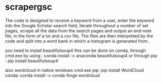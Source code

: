 # scrapergsc
The code is designed to receive a keyword from a user, enter the keyword into the Google Scholar search field, iterate throughout a number of set pages, scrape all the data from the search pages and output an end note file, in the form of a txt and a csv file. The files are then interpreted by the code and split into a word bank in which a histogram is generated from.

you need to install beautifulsoup4
this can be done on conda, through cmd.exe by using : conda install -c anaconda beautifulsoup4
or through pip : pip install beautifulsoup4

also wordcloud in native windows cmd.exe
pip: pip install WordCloud
conda: conda install -c conda-forge wordcloud
